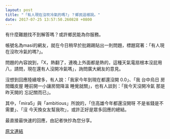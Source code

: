 ```yaml
---
layout: post
title: "「有人現在沒吹冷氣的嗎?」？鄉民這樣說。"
date: 2017-07-25 13:57:50.260828 +0800
---
```


有什麼難題找不到解答嗎？或許鄉民能為你服務。

帳號名為masi的網友，就在今日稍早於批踢踢貼出一則問題，標題寫著：「有人現在沒吹冷氣的嗎?」。

問題的內容說到，「X，熱翻了，連晚上外面都是熱的，這種天氣電扇根本沒屁用八，請問，現在還有人沒開冷氣嗎」，詢問廣大網友的意見。

沒想到回應陸續增多，有人說：「我家今年到現在都還沒開 0.0」、「我 台中烏日 房間鐵皮屋 睡前開一小讓房間降溫 睡覺就關」，也有人談到：「我今天沒開冷氣 那是昨天開的 忘記關而已」。

其中，「mira5」與「ambitious」所說的，「住高雄今年都還沒開呀 不是省錢是不需要」、「沒     今天換女友幫我吹」，或許正好是眾多回應的總結。

最直接最快速的回應，由記者快抄為您分享。

<a href = "https://www.ptt.cc/bbs/Gossiping/M.1500905661.A.92D.html">原文連結</a>

